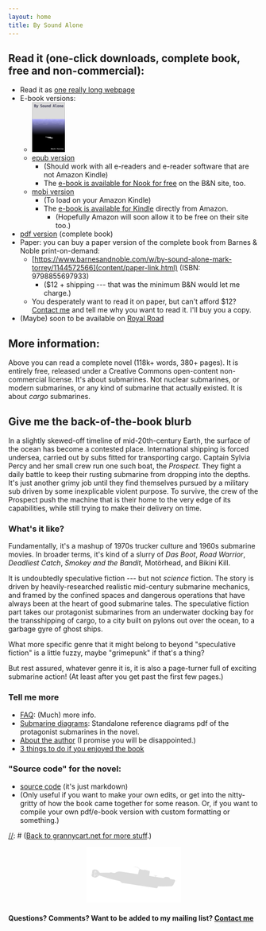 ```yaml
---
layout: home
title: By Sound Alone
---
```


## Read it (one-click downloads, complete book, free and non-commercial):
* Read it as [one really long webpage](content/html-download.html)
* E-book versions:
    * ![small cover image](./assets/images/mini-cover.png)
	* [epub version](content/epub-download.html)
		* (Should work with all e-readers and e-reader software that are not Amazon Kindle) 
        * The [e-book is available for Nook for free](https://www.barnesandnoble.com/w/by-sound-alone-mark-torrey/1144572566?ean=2940185641675) on the B&N site, too.
	* [mobi version](content/mobi-download.html)
		* (To load on your Amazon Kindle) 
        * The [e-book is available for Kindle](https://www.amazon.com/dp/B0CTKT5YMC) directly from Amazon.
            * (Hopefully Amazon will soon allow it to be free on their site too.)
* [pdf version](content/pdf-download.html) (complete book)
* Paper: you can buy a paper version of the complete book from Barnes & Noble print-on-demand: 
    * [https://www.barnesandnoble.com/w/by-sound-alone-mark-torrey/1144572566](content/paper-link.html) (ISBN: 9798855697933)
        * ($12 + shipping --- that was the minimum B&N would let me charge.) 
	* You desperately want to read it on paper, but can't afford $12? [Contact me](https://grannycart.net/contact) and tell me why you want to read it. I'll buy you a copy.
* (Maybe) soon to be available on [Royal Road](https://www.royalroad.com/)

[//]: # (Removed this bullet 2024-01-13: Not ready to commit to a whole book yet? Here's a short story I'm working on that is set in the same universe, still with plenty of submarine action: Untitled Short Story 13k wordscontent/untitled-submarine-short-story.md)

## More information:
Above you can read a complete novel (118k+ words, 380+ pages). It
is entirely free, released under a Creative Commons open-content
non-commercial license. It's about submarines. Not nuclear submarines,
or modern submarines, or any kind of submarine that actually existed.
It is about _cargo_ submarines. 

## Give me the back-of-the-book blurb
In a slightly skewed-off timeline of mid-20th-century Earth, the
surface of the ocean has become a contested place. International
shipping is forced undersea, carried out by subs fitted for transporting
cargo. Captain Sylvia Percy and her small crew run one such boat, the
_Prospect_. They fight a daily battle to keep their rusting submarine
from dropping into the depths. It's just another grimy job until they
find themselves pursued by a military sub driven by some inexplicable
violent purpose. To survive, the crew of the Prospect push the machine
that is their home to the very edge of its capabilities, while still
trying to make their delivery on time.

### What's it like? 
Fundamentally, it's a mashup of 1970s trucker culture and 1960s
submarine movies. In broader terms, it's kind of a slurry of _Das Boot_,
_Road Warrior_, _Deadliest Catch_, _Smokey and the Bandit_, Motörhead,
and Bikini Kill.

It is undoubtedly speculative fiction --- but not _science_ fiction.
The story is driven by heavily-researched realistic mid-century
submarine mechanics, and framed by the confined spaces and dangerous
operations that have always been at the heart of good submarine tales.
The speculative fiction part takes our protagonist submarines from an
underwater docking bay for the transshipping of cargo, to a city built
on pylons out over the ocean, to a garbage gyre of ghost ships.

What more specific genre that it might belong to beyond "speculative
fiction" is a little fuzzy, maybe "grimepunk" if that's a thing?

But rest assured, whatever genre it is, it is also a page-turner full of
exciting submarine action! (At least after you get past the first few pages.)

### Tell me more
* [FAQ](content/FAQ): (Much) more info.
* [Submarine diagrams](content/diagrams-download.html): Standalone reference diagrams pdf of the protagonist submarines in the novel.
* [About the author](content/about-the-author) (I promise you will be disappointed.)
* [3 things to do if you enjoyed the book](content/what-to-do-if-you-enjoyed-the-book)

### "Source code" for the novel:
* [source code](http://github.com/grannycart/by-sound-alone_source/) (it's just markdown) 
* (Only useful if you want to make your own edits, or get into the nitty-gritty of how the book came together for some reason. Or, if you want to compile your own pdf/e-book version with custom formatting or something.)

[//]: # ([Back to grannycart.net for more stuff](http://grannycart.net/).)

[//]: # (Enable above link back to grannycart only after grannycart is really built out as a serious thing. since I want to be able to send out the sub book link without sending out the grannycart link right at the moment.)

[//]: # (Eventually, when/if there is more than one story, this page should maybe be re-oriented towards the series, rather than the one book. Each story should just be part of this page, maybe. Depending on how the titles end up of course.)
  
<center><img src="assets/images/Gnat-silhowhite.png"></center>

#### Questions? Comments? Want to be added to my mailing list? **[Contact me](https://grannycart.net/contact)**


